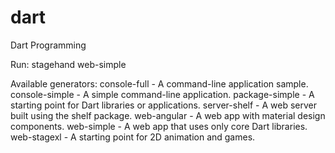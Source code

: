 # dart
Dart Programming

Run: stagehand web-simple

Available generators:
  console-full   - A command-line application sample.
  console-simple - A simple command-line application.
  package-simple - A starting point for Dart libraries or applications.
  server-shelf   - A web server built using the shelf package.
  web-angular    - A web app with material design components.
  web-simple     - A web app that uses only core Dart libraries.
  web-stagexl    - A starting point for 2D animation and games.
